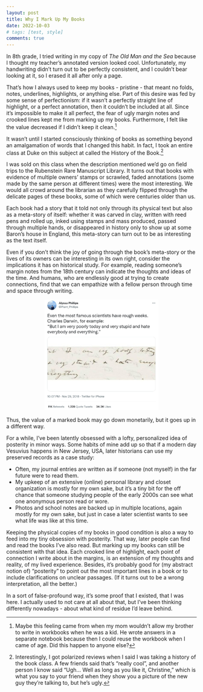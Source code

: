 ```yaml
---
layout: post
title: Why I Mark Up My Books 
date: 2022-10-03
# tags: [test, style]
comments: true
---
```


In 8th grade, I tried writing in my copy of *The Old Man and the Sea* because I thought my teacher’s annotated version looked cool. Unfortunately, my handwriting didn’t turn out to be perfectly consistent, and I couldn’t bear looking at it, so I erased it all after only a page. 

That’s how I always used to keep my books - pristine - that meant no folds, notes, underlines, highlights, or anything else. Part of this desire was fed by some sense of perfectionism: if it wasn’t a perfectly straight line of highlight, or a perfect annotation, then it couldn’t be included at all. Since it’s impossible to make it all perfect, the fear of ugly margin notes and crooked lines kept me from marking up my books. Furthermore, I felt like the value decreased if I didn’t keep it clean.[^1] 

It wasn’t until I started consciously thinking of books as something beyond an amalgamation of words that I changed this habit. In fact, I took an entire class at Duke on this subject at called the History of the Book.[^2] 

I was sold on this class when the description mentioned we’d go on field trips to the Rubenstein Rare Manuscript Library. It turns out that books with evidence of multiple owners’ stamps or scrawled, faded annotations (some made by the same person at different times) were the most interesting. We would all crowd around the librarian as they carefully flipped through the delicate pages of these books, some of which were centuries older than us. 

Each book had a story that it told not only through its physical text but also as a meta-story of itself: whether it was carved in clay, written with reed pens and rolled up, inked using stamps and mass produced, passed through multiple hands, or disappeared in history only to show up at some Baron’s house in England, this meta-story can turn out to be as interesting as the text itself. 

Even if you don’t think the joy of going through the book’s meta-story or the lives of its owners can be interesting in its own right, consider the implications it has on historical study. For example, reading someone’s margin notes from the 18th century can indicate the thoughts and ideas of the time. And humans, who are endlessly good at trying to create connections, find that we can empathize with a fellow person through time and space through writing. 

<center> <img src="../images/images/memes/meme-darwin-poorly.jpg"   alt="twitter post of a letter from Charles Darwin describing that he felt 'very poorly'" width="300"> </center>

Thus, the value of a marked book may go down monetarily, but it goes up in a different way. 

For a while, I’ve been latently obsessed with a lofty, personalized idea of posterity in minor ways. Some habits of mine add up so that if a modern day Vesuvius happens in New Jersey, USA, later historians can use my preserved records as a case study: 

- Often, my journal entries are written as if someone (not myself) in the far future were to read them. 
- My upkeep of an extensive (online) personal library and closet organization is mostly for my own sake, but it’s a tiny bit for the off chance that someone studying people of the early 2000s can see what one anonymous person read or wore. 
- Photos and school notes are backed up in multiple locations, again mostly for my own sake, but just in case a later scientist wants to see what life was like at this time. 

Keeping the physical copies of my books in good condition is also a way to feed into my tiny obsession with posterity. That way, later people can find and read the books I’ve also read. But marking up my books can still be consistent with that idea. Each crooked line of highlight, each point of connection I write about in the margins, is an extension of my thoughts and reality, of my lived experience. Besides, it’s probably good for (my abstract notion of) “posterity” to point out the most important lines in a book or to include clarifications on unclear passages. (If it turns out to be a wrong interpretation, all the better.) 

In a sort of false-profound way, it’s some proof that I existed, that I was here. I actually used to not care at all about that, but I’ve been thinking differently nowadays - about what kind of residue I’d leave behind. 

[^1]: Maybe this feeling came from when my mom wouldn’t allow my brother to write in workbooks when he was a kid. He wrote answers in a separate notebook because then I could reuse the workbook when I came of age. Did this happen to anyone else? 

[^2]: Interestingly, I got polarized reviews when I said I was taking a history of the book class. A few friends said that’s “really cool”, and another person I know said “Ugh… Well as long as you like it, Christine,” which is what you say to your friend when they show you a picture of the new guy they’re talking to, but he’s ugly.
